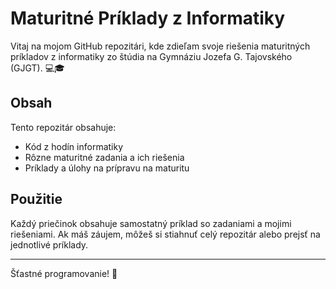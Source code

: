# Maturitné Príklady z Informatiky

Vitaj na mojom GitHub repozitári, kde zdieľam svoje riešenia maturitných príkladov z informatiky zo štúdia na Gymnáziu Jozefa G. Tajovského (GJGT). 💻🎓

## Obsah
Tento repozitár obsahuje:
- Kód z hodín informatiky
- Rôzne maturitné zadania a ich riešenia
- Príklady a úlohy na prípravu na maturitu

## Použitie
Každý priečinok obsahuje samostatný príklad so zadaniami a mojimi riešeniami. Ak máš záujem, môžeš si stiahnuť celý repozitár alebo prejsť na jednotlivé príklady.

---

Šťastné programovanie! 🎉